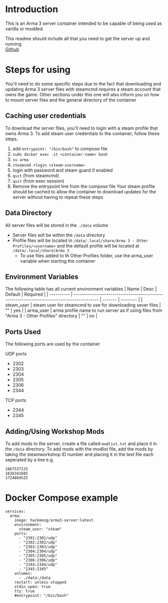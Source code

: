 # Introduction
This is an Arma 3 server container intended to be capable of being used as vanilla or modded.  

This readme should include all that you need to get the server up and running.  
[Github](https://github.com/huckmon/docker-arma3-server)

# Steps for using
You'll need to do some specific steps due to the fact that downloading and updating Arma 3 server files with steamcmd requires a steam account that owns the game. Other sections under this one will also inform you on how to mount server files and the general directory of the container
## Caching user credentials
To download the server files, you'll need to login with a steam profile that owns Arma 3. To add steam user credentials to the container, follow these steps.
1. add `entrypoint: "/bin/bash"` to compose file
2. `sudo docker exec -it <container-name> bash`
3. `su arma` 
4. `steamcmd +login <steam-username>` 
5. login with password and steam guard if enabled
6. `quit` (from steamcmd)
7. `quit` (from exec session)
8. Remove the entrypoint line from the compose file
Your steam profile should be cached to allow the container to download updates for the server without having to repeat these steps

## Data Directory
All server files will be stored in the `./data` volume
- Server files will be within the `/data` directory
- Profile files will be located in `/data/.local/share/Arma 3 - Other Profiles/<username>` and the default profile will be located at `/data/.local/share/Arma 3`
    - To use files added to th Other Profiles folder, use the arma_user variable when starting the container

## Environment Variables

The following table has all current environment variables
| Name       | Desc                                                                                       | Default | Required |
| ---------- | ------------------------------------------------------------------------------------------ | ------- | -------- |
| steam_user | steam user for steamcmd to use for downloading sever files                                 | ""      | yes      |
| arma_user  | arma profile name to run server as if using files from "Arma 3 - Other Profiles" directory | ""      | no       |

## Ports Used
The following ports are used by the container

UDP ports 
- 2302
- 2303
- 2304
- 2305
- 2306
- 2344  

TCP ports
- 2344
- 2345

## Adding/Using Workshop Mods
To add mods to the server, create a file called `modlist.txt` and place it in the `/data` directory.
To add mods with the modlist file, add the mods by taking the steamworkshop ID number and placing it in the text file each seperated by a line e.g.

```
2867537125
1638341685
1724884525
```
# Docker Compose example
```
services:
  arma:
    image: huckmong/arma3-server:latest
    environment:
      steam_user: "steam"
    ports:
      - "2301:2301/udp"
      - "2302:2302/udp"
      - "2303:2303/udp"
      - "2304:2304/udp"
      - "2305:2305/udp"
      - "2306:2306/udp"
      - "2344:2344/udp"
      - "2345:2345"
    volumes:
      - ./data:/data
    restart: unless-stopped
    stdin_open: true
    tty: true
    #entrypoint: "/bin/bash"
```
